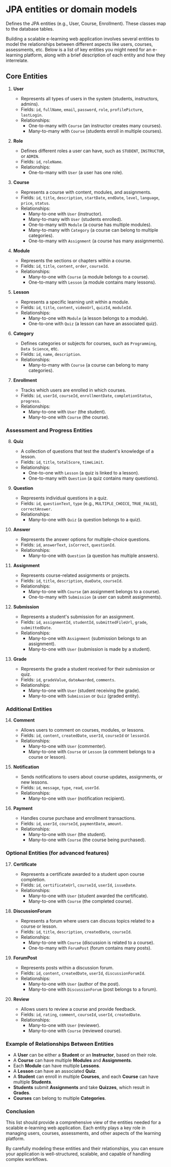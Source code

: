 # JPA entities or domain models

Defines the JPA entities (e.g., User, Course, Enrollment). These classes map to the database tables.

Building a scalable e-learning web application involves several entities to model the relationships between different aspects like users, courses, assessments, etc. Below is a list of key entities you might need for an e-learning platform, along with a brief description of each entity and how they interrelate.

## Core Entities

1. **User**
   - Represents all types of users in the system (students, instructors, admins).
   - Fields: `id`, `fullName`, `email`, `password`, `role`, `profilePicture`, `lastLogin`.
   - Relationships:
     - One-to-many with `Course` (an instructor creates many courses).
     - Many-to-many with `Course` (students enroll in multiple courses).

2. **Role**
   - Defines different roles a user can have, such as `STUDENT`, `INSTRUCTOR`, or `ADMIN`.
   - Fields: `id`, `roleName`.
   - Relationships:
     - One-to-many with `User` (a user has one role).

3. **Course**
   - Represents a course with content, modules, and assignments.
   - Fields: `id`, `title`, `description`, `startDate`, `endDate`, `level`, `language`, `price`, `status`.
   - Relationships:
     - Many-to-one with `User` (instructor).
     - Many-to-many with `User` (students enrolled).
     - One-to-many with `Module` (a course has multiple modules).
     - Many-to-many with `Category` (a course can belong to multiple categories).
     - One-to-many with `Assignment` (a course has many assignments).

4. **Module**
   - Represents the sections or chapters within a course.
   - Fields: `id`, `title`, `content`, `order`, `courseId`.
   - Relationships:
     - Many-to-one with `Course` (a module belongs to a course).
     - One-to-many with `Lesson` (a module contains many lessons).

5. **Lesson**
   - Represents a specific learning unit within a module.
   - Fields: `id`, `title`, `content`, `videoUrl`, `quizId`, `moduleId`.
   - Relationships:
     - Many-to-one with `Module` (a lesson belongs to a module).
     - One-to-one with `Quiz` (a lesson can have an associated quiz).

6. **Category**
   - Defines categories or subjects for courses, such as `Programming`, `Data Science`, etc.
   - Fields: `id`, `name`, `description`.
   - Relationships:
     - Many-to-many with `Course` (a course can belong to many categories).

7. **Enrollment**
   - Tracks which users are enrolled in which courses.
   - Fields: `id`, `userId`, `courseId`, `enrollmentDate`, `completionStatus`, `progress`.
   - Relationships:
     - Many-to-one with `User` (the student).
     - Many-to-one with `Course` (the course).

### Assessment and Progress Entities

8. **Quiz**
   - A collection of questions that test the student's knowledge of a lesson.
   - Fields: `id`, `title`, `totalScore`, `timeLimit`.
   - Relationships:
     - One-to-one with `Lesson` (a quiz is linked to a lesson).
     - One-to-many with `Question` (a quiz contains many questions).

9. **Question**
   - Represents individual questions in a quiz.
   - Fields: `id`, `questionText`, `type` (e.g., `MULTIPLE_CHOICE`, `TRUE_FALSE`), `correctAnswer`.
   - Relationships:
     - Many-to-one with `Quiz` (a question belongs to a quiz).

10. **Answer**
    - Represents the answer options for multiple-choice questions.
    - Fields: `id`, `answerText`, `isCorrect`, `questionId`.
    - Relationships:
      - Many-to-one with `Question` (a question has multiple answers).

11. **Assignment**
    - Represents course-related assignments or projects.
    - Fields: `id`, `title`, `description`, `dueDate`, `courseId`.
    - Relationships:
      - Many-to-one with `Course` (an assignment belongs to a course).
      - One-to-many with `Submission` (a user can submit assignments).

12. **Submission**
    - Represents a student's submission for an assignment.
    - Fields: `id`, `assignmentId`, `studentId`, `submittedFileUrl`, `grade`, `submittedDate`.
    - Relationships:
      - Many-to-one with `Assignment` (submission belongs to an assignment).
      - Many-to-one with `User` (submission is made by a student).

13. **Grade**
    - Represents the grade a student received for their submission or quiz.
    - Fields: `id`, `gradeValue`, `dateAwarded`, `comments`.
    - Relationships:
      - Many-to-one with `User` (student receiving the grade).
      - Many-to-one with `Submission` or `Quiz` (graded entity).

### Additional Entities

14. **Comment**
    - Allows users to comment on courses, modules, or lessons.
    - Fields: `id`, `content`, `createdDate`, `userId`, `courseId` or `lessonId`.
    - Relationships:
      - Many-to-one with `User` (commenter).
      - Many-to-one with `Course` or `Lesson` (a comment belongs to a course or lesson).

15. **Notification**
    - Sends notifications to users about course updates, assignments, or new lessons.
    - Fields: `id`, `message`, `type`, `read`, `userId`.
    - Relationships:
      - Many-to-one with `User` (notification recipient).

16. **Payment**
    - Handles course purchase and enrollment transactions.
    - Fields: `id`, `userId`, `courseId`, `paymentDate`, `amount`.
    - Relationships:
      - Many-to-one with `User` (the student).
      - Many-to-one with `Course` (the course being purchased).

### Optional Entities (for advanced features)

17. **Certificate**
    - Represents a certificate awarded to a student upon course completion.
    - Fields: `id`, `certificateUrl`, `courseId`, `userId`, `issueDate`.
    - Relationships:
      - Many-to-one with `User` (student awarded the certificate).
      - Many-to-one with `Course` (the completed course).

18. **DiscussionForum**
    - Represents a forum where users can discuss topics related to a course or lesson.
    - Fields: `id`, `title`, `description`, `createdDate`, `courseId`.
    - Relationships:
      - Many-to-one with `Course` (discussion is related to a course).
      - One-to-many with `ForumPost` (forum contains many posts).

19. **ForumPost**
    - Represents posts within a discussion forum.
    - Fields: `id`, `content`, `createdDate`, `userId`, `discussionForumId`.
    - Relationships:
      - Many-to-one with `User` (author of the post).
      - Many-to-one with `DiscussionForum` (post belongs to a forum).

20. **Review**
    - Allows users to review a course and provide feedback.
    - Fields: `id`, `rating`, `comment`, `courseId`, `userId`, `createdDate`.
    - Relationships:
      - Many-to-one with `User` (reviewer).
      - Many-to-one with `Course` (reviewed course).

### Example of Relationships Between Entities

- A **User** can be either a **Student** or an **Instructor**, based on their role.
- A **Course** can have multiple **Modules** and **Assignments**.
- Each **Module** can have multiple **Lessons**.
- A **Lesson** can have an associated **Quiz**.
- A **Student** can enroll in multiple **Courses**, and each **Course** can have multiple **Students**.
- **Students** submit **Assignments** and take **Quizzes**, which result in **Grades**.
- **Courses** can belong to multiple **Categories**.

### Conclusion

This list should provide a comprehensive view of the entities needed for a scalable e-learning web application. Each entity plays a key role in managing users, courses, assessments, and other aspects of the learning platform.

By carefully modeling these entities and their relationships, you can ensure your application is well-structured, scalable, and capable of handling complex workflows.
